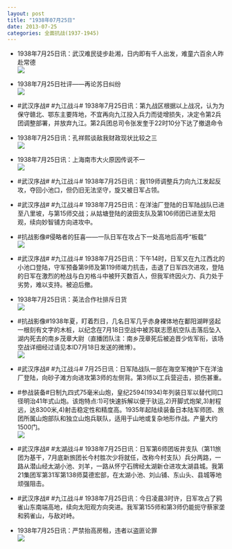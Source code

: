 ```yaml
---
layout: post
title: "1938年07月25日"
date: 2013-07-25
categories: 全面抗战(1937-1945)
---
```


<meta name="referrer" content="no-referrer" />

- 1938年7月25日讯：武汉难民徒步赴湘，日内即有千人出发，难童六百余人昨赴常德 <br/><img src="https://ww1.sinaimg.cn/large/aca367d8jw1e6zgwtoiybj207x10d76y.jpg" />

- 1938年7月25日社评——再论苏日纠纷 <br/><img src="https://ww2.sinaimg.cn/large/aca367d8jw1e6zf6htuaqj20a51endl1.jpg" />

- #武汉序战# #九江战斗# 1938年7月25日讯：第九战区根据以上战况，认为为保守赣北、鄂东主要阵地，不宜再向九江投入兵力而徒增损失，决定令第2兵团调整部署，并放弃九江。第2兵团总司令张发奎于22时10分下达了撤退命令 

- 1938年7月25日讯：孔祥熙谈敌我财政现状比较之三 <br/><img src="https://ww3.sinaimg.cn/large/aca367d8jw1e6zdfz7gmcj20c11i9116.jpg" />

- 1938年7月25日讯：上海南市大火原因传说不一 <br/><img src="https://ww4.sinaimg.cn/large/aca367d8jw1e6zbpqqbvoj206z0ck756.jpg" />

- #武汉序战# #九江战斗# 1938年7月25日讯：我119师调整兵力向九江发起反攻，夺回小池口，但仍旧无法坚守，旋又被日军占领。 

- #武汉序战# #九江战斗# 1938年7月25日讯：在洋油厂登陆的日军陆战队已进至八里坡，与第15师交战；从姑塘登陆的波田支队及第106师团已进至太阳观，续向妙智铺方向进攻中。 

- #抗战影像#侵略者的狂喜——一队日军在攻占下一处高地后高呼“板载” <br/><img src="https://ww2.sinaimg.cn/large/aca367d8jw1e6z2rardfgj20jg0dotbg.jpg" />

- #武汉序战# #九江战斗#  1938年7月25日讯：下午14时，日军又在九江西北的小池口登陆，守军预备第9师及第119师竭力抗击，击退了日军四次进攻，登陆的日军在激烈的枪战与白刃格斗中被歼灭数百人，但我军终因火力、兵力处于劣势，难以支持。被迫后撤。 

- 1938年7月25日讯：英法合作社排斥日货 <br/><img src="https://ww4.sinaimg.cn/large/aca367d8jw1e6yxu65noaj20as0d0abm.jpg" />

- #抗战影像#1938年夏，盯着烈日，几名日军几乎赤身裸体地在鄱阳湖畔竖起一根刻有文字的木桩，以纪念在7月18日空战中被苏联志愿航空队击落后坠入湖内死去的南乡茂章大尉（直播团队注：南乡茂章死后被追晋少佐军衔，该场空战详细经过请见本ID7月18日发送的微博）。 <br/><img src="https://ww4.sinaimg.cn/large/aca367d8jw1e6yvt75pazj20p90fztbk.jpg" />

- #武汉序战# #九江战斗# 7月25日讯：日军陆战队一部在海空军掩护下在洋油厂登陆，向砂子滩方向进攻第3师的左侧背。第3师以工兵营迎击，损伤甚重。 

- #参战装备#日制九四式75毫米山炮，皇纪2594(1934)年列装日军以替代同口径明治41年式山炮。该炮特点:1)可快速拆解以便于驮运,2)开脚式炮架,3)射程远，达8300米,4)射击稳定性和精度高。1935年起陆续装备日本陆军师团、旅团所属山炮部队和独立山炮兵联队，适用于山地或复杂地形作战。产量大约1500门。 <br/><img src="https://ww2.sinaimg.cn/large/aca367d8jw1e6yu5eppb0j20c10xz418.jpg" />

- #武汉序战# #太湖战斗# 1938年7月25日讯：日军第6师团坂井支队（第11旅团为基干，7月底新旅团长今村胜次少将就任，改称今村支队）兵分两路，一路从潜山经太湖小池、刘羊，一路从怀宁石牌经太湖新仓进攻太湖县城。我第21集团军第31军第138师莫德宏部，在太湖小池、刘山铺、东山头、县城等地顽强阻击。 

- #武汉序战# #九江战斗# 1938年7月25日讯：今日凌晨3时许，日军攻占了鸦雀山东南端高地，续向太阳观方向突进。我军第155师和第3师仍能扼守蔡家垄和鸦雀山，与敌对峙。 

- 1938年7月25日讯：严禁抬高房租，违者以盗匪论罪 <br/><img src="https://ww4.sinaimg.cn/large/aca367d8jw1e6yp5uymhbj20at0clgmz.jpg" />

